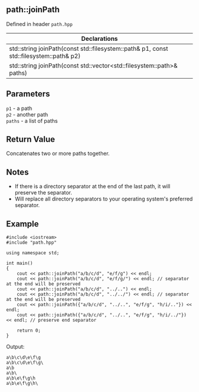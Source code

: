 ## path::joinPath
Defined in header `path.hpp`

| Declarations |
| --- |
| std::string joinPath(const std::filesystem::path& p1, const std::filesystem::path& p2) |
| std::string joinPath(const std::vector&lt;std::filesystem::path&gt;& paths) |

## Parameters
`p1` - a path \
`p2` - another path \
`paths` - a list of paths

## Return Value
Concatenates two or more paths together.

## Notes
- If there is a directory separator at the end of the last path, it will preserve the separator.
- Will replace all directory separators to your operating system's preferred separator.

## Example
```
#include <iostream>
#include "path.hpp"

using namespace std;

int main()
{
    cout << path::joinPath("a/b/c/d", "e/f/g") << endl;
    cout << path::joinPath("a/b/c/d", "e/f/g/") << endl; // separator at the end will be preserved
    cout << path::joinPath("a/b/c/d", "../..") << endl;
    cout << path::joinPath("a/b/c/d", "../../") << endl; // separator at the end will be preserved
    cout << path::joinPath({"a/b/c/d", "../..", "e/f/g", "h/i/.."}) << endl;
    cout << path::joinPath({"a/b/c/d", "../..", "e/f/g", "h/i/../"}) << endl; // preserve end separator

    return 0;
}
```
Output:
```
a\b\c\d\e\f\g
a\b\c\d\e\f\g\
a\b
a\b\
a\b\e\f\g\h
a\b\e\f\g\h\
```
